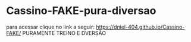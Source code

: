 # Cassino-FAKE-pura-diversao
para acessar clique no link a seguir: https://dniel-404.github.io/Cassino-FAKE/
PURAMENTE TREINO E DVERSÃO
